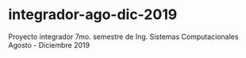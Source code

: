 # integrador-ago-dic-2019
Proyecto integrador 7mo. semestre de Ing. Sistemas Computacionales Agosto - Diciembre 2019 
